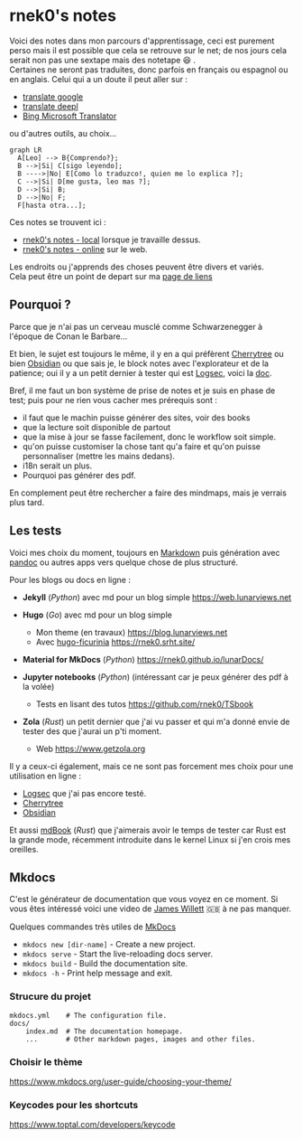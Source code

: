 # rnek0's notes

Voici des notes dans mon parcours d'apprentissage, ceci est purement perso mais il est possible que cela se retrouve sur le net; de nos jours cela serait non pas une sextape mais des notetape :laughing: .  
Certaines ne seront pas traduites, donc parfois en français ou espagnol ou en anglais. Celui qui a un doute il peut aller sur :

* [translate google](https://translate.google.fr)
* [translate deepl](https://www.deepl.com/translator)
* [Bing Microsoft Translator](https://www.bing.com/translator/)

ou d'autres outils, au choix...

```mermaid
graph LR
  A[Leo] --> B{Comprendo?};
  B -->|Si| C[sigo leyendo];
  B ---->|No| E[Como lo traduzco!, quien me lo explica ?];
  C -->|Si| D[me gusta, leo mas ?];
  D -->|Si| B;
  D -->|No| F;
  F[hasta otra...];
```

Ces notes se trouvent ici : 

* [rnek0's notes - local](http://127.0.0.1:8000/) lorsque je travaille dessus.
* [rnek0's notes - online](https://rnek0.github.io/lunarDocs/) sur le web.

Les endroits ou j'apprends des choses peuvent être divers et variés.  
Cela peut être un point de depart sur ma [page de liens](https://web.lunarviews.net/enlaces/)

## Pourquoi ?

Parce que je n'ai pas un cerveau musclé comme Schwarzenegger à l'époque de Conan le Barbare...

Et bien, le sujet est toujours le même, il y en a qui préfèrent [Cherrytree](https://framalibre.org/content/cherrytree) ou bien [Obsidian](https://obsidian.md/) ou que sais je, le block notes avec l'explorateur et de la patience; oui il y a un petit dernier à tester qui est [Logsec](https://github.com/logseq/logseq), voici la [doc](https://docs.logseq.com/#/page/start%20here).  

Bref, il me faut un bon système de prise de notes et je suis en phase de test; puis pour ne rien vous cacher mes prérequis sont :

* il faut que le machin puisse générer des sites, voir des books 
* que la lecture soit disponible de partout 
* que la mise à jour se fasse facilement, donc le workflow soit simple.
* qu'on puisse customiser la chose tant qu'a faire et qu'on puisse personnaliser (mettre les mains dedans).
* i18n serait un plus.
* Pourquoi pas générer des pdf.

En complement peut être rechercher a faire des mindmaps, mais je verrais plus tard.

## Les tests

Voici mes choix du moment, toujours en [Markdown](https://daringfireball.net/projects/markdown/) puis génération avec [pandoc](https://pandoc.org/) ou autres apps vers quelque chose de plus structuré.

Pour les blogs ou docs en ligne :

* **Jekyll** (*Python*) avec md pour un blog simple <https://web.lunarviews.net>
* **Hugo** (*Go*) avec md pour un blog simple 
    * Mon theme (en travaux) <https://blog.lunarviews.net>
    * Avec [hugo-ficurinia](https://gitlab.com/gabmus/hugo-ficurinia) <https://rnek0.srht.site/>
* **Material for MkDocs** (*Python*) <https://rnek0.github.io/lunarDocs/>

* **Jupyter notebooks** (*Python*) (intéressant car je peux générer des pdf à la volée)
    * Tests en lisant des tutos <https://github.com/rnek0/TSbook>  
* **Zola** (*Rust*) un petit dernier que j'ai vu passer et qui m'a donné envie de tester des que j'aurai un p'ti moment.
    * Web <https://www.getzola.org> 

Il y a ceux-ci également, mais ce ne sont pas forcement mes choix pour une utilisation en ligne :

* [Logsec](https://framalibre.org/content/logseq) que j'ai pas encore testé.
* [Cherrytree](https://framalibre.org/content/cherrytree)
* [Obsidian](https://obsidian.md/)

Et aussi [mdBook](https://rust-lang.github.io/mdBook/) (*Rust*) que j'aimerais avoir le temps de tester car Rust est la grande mode, récemment introduite dans le kernel Linux si j'en crois mes oreilles.

## Mkdocs

C'est le générateur de documentation que vous voyez en ce moment. Si vous êtes intéressé voici une video de [James Willett](https://yewtu.be/watch?v=Q-YA_dA8C20) :gb: à ne pas manquer.  

Quelques commandes très utiles de [MkDocs](https://www.mkdocs.org/)

* `mkdocs new [dir-name]` - Create a new project.
* `mkdocs serve` - Start the live-reloading docs server.
* `mkdocs build` - Build the documentation site.
* `mkdocs -h` - Print help message and exit.

### Strucure du projet

    mkdocs.yml    # The configuration file.
    docs/
        index.md  # The documentation homepage.
        ...       # Other markdown pages, images and other files.

### Choisir le thème

<https://www.mkdocs.org/user-guide/choosing-your-theme/>

### Keycodes pour les shortcuts

<https://www.toptal.com/developers/keycode>